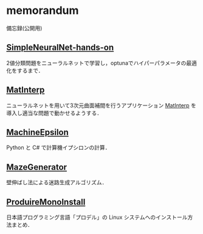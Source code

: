 # memorandum

備忘録(公開用)

## [SimpleNeuralNet-hands-on](https://y-saki26.github.io/memorandum/SimpleNeuralNet-hands-on/)

2値分類問題をニューラルネットで学習し，optunaでハイパーパラメータの最適化をするまで．

## [MatInterp](https://y-saki26.github.io/memorandum/MatInterp/)

ニューラルネットを用いて3次元曲面補間を行うアプリケーション [MatInterp](https://github.com/kensei-te/mat_interp) を導入し適当な問題で動かせるようする．

## [MachineEpsilon](https://y-saki26.github.io/memorandum/MachineEpsilon/)

Python と C# で計算機イプシロンの計算．

## [MazeGenerator](https://y-saki26.github.io/memorandum/MazeGenerator)

壁伸ばし法による迷路生成アルゴリズム．

## [ProduireMonoInstall](https://y-saki26.github.io/memorandum/ProduireMonoInstall)

日本語プログラミング言語「プロデル」の Linux システムへのインストール方法まとめ．
